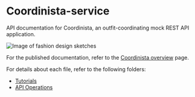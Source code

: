 # Coordinista-service
API documentation for Coordinista, an outfit-coordinating mock REST API application.

![Image of fashion design sketches](.docs/fashion_design.jpg)

For the published documentation, refer to the [Coordinista overview](https://cristinalom.github.io/coordinista-service/) page.

For details about each file, refer to the following folders:
* [Tutorials](.docs/tutorials)
* [API Operations](.docs/api)
